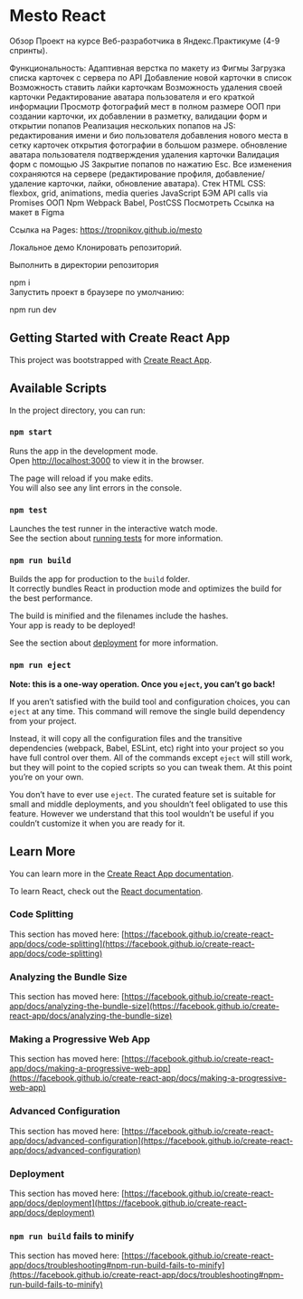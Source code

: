# Mesto React

Обзор
Проект на курсе Веб-разработчика в Яндекс.Практикуме (4-9 спринты).

Функциональность:
Адаптивная верстка по макету из Фигмы
Загрузка списка карточек с сервера по API
Добавление новой карточки в список
Возможность ставить лайки карточкам
Возможность удаления своей карточки
Редактирование аватара пользователя и его краткой информации
Просмотр фотографий мест в полном размере
ООП при создании карточки, их добавлении в разметку, валидации форм и открытии попапов
Реализация нескольких попапов на JS:
редактирования имени и био пользователя
добавления нового места в сетку карточек
открытия фотографии в большом размере.
обновление аватара пользователя
подтверждения удаления карточки
Валидация форм с помощью JS
Закрытие попапов по нажатию Esc.
Все изменения сохраняются на сервере (редактирование профиля, добавление/удаление карточки, лайки, обновление аватара).
Стек
HTML
CSS: flexbox, grid, animations, media queries
JavaScript
БЭМ
API calls via Promises
ООП
Npm
Webpack
Babel, PostCSS
Посмотреть
Ссылка на макет в Figma

Ссылка на Pages: https://tropnikov.github.io/mesto

Локальное демо
Клонировать репозиторий.

Выполнить в директории репозитория

 npm i           
Запустить проект в браузере по умолчанию:

 npm run dev


## Getting Started with Create React App

This project was bootstrapped with [Create React App](https://github.com/facebook/create-react-app).

## Available Scripts

In the project directory, you can run:

### `npm start`

Runs the app in the development mode.\
Open [http://localhost:3000](http://localhost:3000) to view it in the browser.

The page will reload if you make edits.\
You will also see any lint errors in the console.

### `npm test`

Launches the test runner in the interactive watch mode.\
See the section about [running tests](https://facebook.github.io/create-react-app/docs/running-tests) for more information.

### `npm run build`

Builds the app for production to the `build` folder.\
It correctly bundles React in production mode and optimizes the build for the best performance.

The build is minified and the filenames include the hashes.\
Your app is ready to be deployed!

See the section about [deployment](https://facebook.github.io/create-react-app/docs/deployment) for more information.

### `npm run eject`

**Note: this is a one-way operation. Once you `eject`, you can’t go back!**

If you aren’t satisfied with the build tool and configuration choices, you can `eject` at any time. This command will remove the single build dependency from your project.

Instead, it will copy all the configuration files and the transitive dependencies (webpack, Babel, ESLint, etc) right into your project so you have full control over them. All of the commands except `eject` will still work, but they will point to the copied scripts so you can tweak them. At this point you’re on your own.

You don’t have to ever use `eject`. The curated feature set is suitable for small and middle deployments, and you shouldn’t feel obligated to use this feature. However we understand that this tool wouldn’t be useful if you couldn’t customize it when you are ready for it.

## Learn More

You can learn more in the [Create React App documentation](https://facebook.github.io/create-react-app/docs/getting-started).

To learn React, check out the [React documentation](https://reactjs.org/).

### Code Splitting

This section has moved here: [https://facebook.github.io/create-react-app/docs/code-splitting](https://facebook.github.io/create-react-app/docs/code-splitting)

### Analyzing the Bundle Size

This section has moved here: [https://facebook.github.io/create-react-app/docs/analyzing-the-bundle-size](https://facebook.github.io/create-react-app/docs/analyzing-the-bundle-size)

### Making a Progressive Web App

This section has moved here: [https://facebook.github.io/create-react-app/docs/making-a-progressive-web-app](https://facebook.github.io/create-react-app/docs/making-a-progressive-web-app)

### Advanced Configuration

This section has moved here: [https://facebook.github.io/create-react-app/docs/advanced-configuration](https://facebook.github.io/create-react-app/docs/advanced-configuration)

### Deployment

This section has moved here: [https://facebook.github.io/create-react-app/docs/deployment](https://facebook.github.io/create-react-app/docs/deployment)

### `npm run build` fails to minify

This section has moved here: [https://facebook.github.io/create-react-app/docs/troubleshooting#npm-run-build-fails-to-minify](https://facebook.github.io/create-react-app/docs/troubleshooting#npm-run-build-fails-to-minify)
